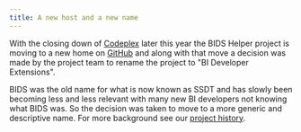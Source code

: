 ```yaml
---
title: A new host and a new name
---
```


With the closing down of [Codeplex](http://www.codeplex.com) later this year the BIDS Helper project is moving to a new home on [GitHub](http://bideveloperextensions.github.io) and along with that move a decision was made by the project team to rename the project to "BI Developer Extensions". 

BIDS was the old name for what is now known as SSDT and has slowly been becoming less and less relevant with many new BI developers not knowing what BIDS was. So the decision was taken to move to a more generic and descriptive name. For more background see our [project history](/projecthistory/).